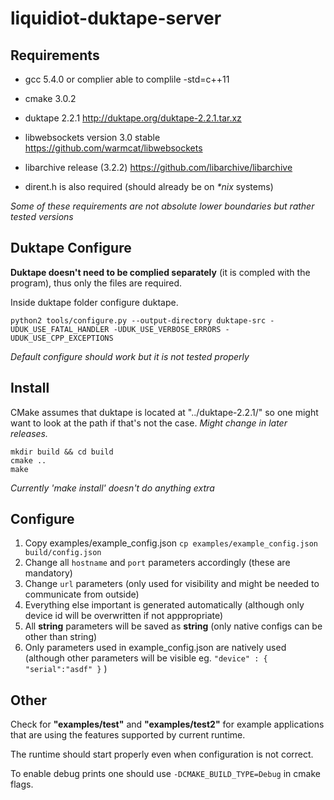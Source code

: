 # liquidiot-duktape-server

## Requirements

- gcc 5.4.0 or complier able to complile -std=c++11

- cmake 3.0.2

- duktape 2.2.1 http://duktape.org/duktape-2.2.1.tar.xz

- libwebsockets version 3.0 stable https://github.com/warmcat/libwebsockets

- libarchive release (3.2.2) https://github.com/libarchive/libarchive

- dirent.h is also required (should already be on _*nix_ systems)

*Some of these requirements are not absolute lower boundaries but rather tested versions*

## Duktape Configure

**Duktape doesn't need to be complied separately** (it is compled with the program), thus only the files are required.

Inside duktape folder configure duktape.
```
python2 tools/configure.py --output-directory duktape-src -UDUK_USE_FATAL_HANDLER -UDUK_USE_VERBOSE_ERRORS -UDUK_USE_CPP_EXCEPTIONS
```
*Default configure should work but it is not tested properly*

## Install

CMake assumes that duktape is located at "../duktape-2.2.1/" so one might want to look at the path if that's not the case. *Might change in later releases.*

```
mkdir build && cd build
cmake ..
make
```

*Currently 'make install' doesn't do anything extra*

## Configure

1. Copy examples/example_config.json `cp examples/example_config.json build/config.json`
2. Change all `hostname` and `port` parameters accordingly (these are mandatory)
3. Change `url` parameters (only used for visibility and might be needed to communicate from outside)
4. Everything else important is generated automatically (although only device id will be overwritten if not apppropriate)
5. All **string** parameters will be saved as **string** (only native configs can be other than string)
6. Only parameters used in example_config.json are natively used (although other parameters will be visible eg. `"device" : { "serial":"asdf" }` )

## Other

Check for **"examples/test"** and **"examples/test2"** for example applications that are using the features supported by current runtime.

The runtime should start properly even when configuration is not correct.

To enable debug prints one should use `-DCMAKE_BUILD_TYPE=Debug` in cmake flags.
